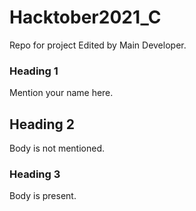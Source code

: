 # Hacktober2021_C
Repo for project
Edited by Main Developer.
### Heading 1
Mention your name here.
## Heading 2
Body is not mentioned.

### Heading 3
Body is present.
